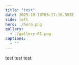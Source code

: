 ```yaml
---
title: "test"
date: 2025-10-18T05:17:18.983Z
side: left
hero: ./hero.png
gallery:
  - ./gallery-01.png
captions:
  - ""
---
```


test
test
test